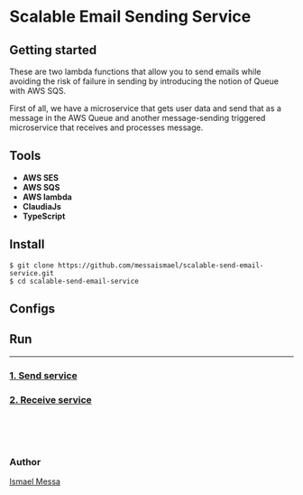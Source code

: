 # Scalable Email Sending Service


## Getting started
These are two lambda functions that allow you to send emails while avoiding the risk of failure in sending by introducing the notion of Queue with AWS SQS.

First of all, we have a microservice that gets user data and send that as a message in the AWS Queue and another message-sending triggered microservice that receives and processes message.


## Tools

 - **AWS SES**
 - **AWS SQS**
 - **AWS lambda**
 - **ClaudiaJs**
 - **TypeScript**


## Install

```
$ git clone https://github.com/messaismael/scalable-send-email-service.git
$ cd scalable-send-email-service
```

## Configs



## Run
<hr>

### [1. Send service]()
### [2. Receive service]()

<br>
<br>
<br>

### Author

[Ismael Messa](https://github.com/messaismael)